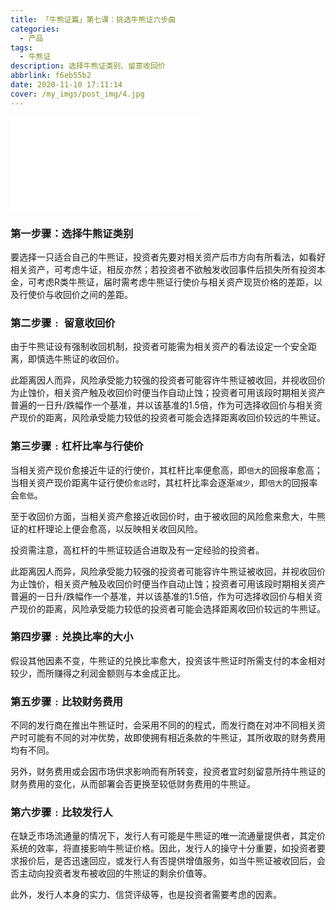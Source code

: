 ```yaml
---
title: 「牛熊证篇」第七课：挑选牛熊证六步曲
categories:
  - 产品
tags:
  - 牛熊证
description: 选择牛熊证类别、留意收回价
abbrlink: f6eb55b2
date: 2020-11-10 17:11:14
cover: /my_imgs/post_img/4.jpg
---
```


<div class="bilibili">
    <iframe src="//player.bilibili.com/player.html?aid=755139959&bvid=BV1Br4y1w7Nz&cid=254455716&page=1" scrolling="no" border="0" frameborder="no" framespacing="0" allowfullscreen="true" > </iframe>
</div>

### 第一步骤：选择牛熊证类别

要选择一只适合自己的牛熊证，投资者先要对相关资产后市方向有所看法，如看好相关资产，可考虑牛证，相反亦然；若投资者不欲触发收回事件后损失所有投资本金，可考虑R类牛熊证，届时需考虑牛熊证行使价与相关资产现货价格的差距，以及行使价与收回价之间的差距。

### 第二步骤﹕ 留意收回价

由于牛熊证设有强制收回机制，投资者可能需为相关资产的看法设定一个安全距离，即慎选牛熊证的收回价。

此距离因人而异，风险承受能力较强的投资者可能容许牛熊证被收回，并视收回价为止蚀价，相关资产触及收回价时便当作自动止蚀；投资者可用该段时期相关资产普遍的一日升/跌幅作一个基准，并以该基准的1.5倍，作为可选择收回价与相关资产现价的距离，风险承受能力较低的投资者可能会选择距离收回价较远的牛熊证。

### 第三步骤﹕杠杆比率与行使价

当相关资产现价愈接近牛证的行使价，其杠杆比率便愈高，即`倍大`的回报率愈高；当相关资产现价距离牛证行使价`愈远`时，其杠杆比率会逐渐`减少`，即`倍大`的回报率会`愈低`。

至于收回价方面，当相关资产愈接近收回价时，由于被收回的风险愈来愈大，牛熊证的杠杆理论上便会愈高，以反映相关收回风险。

投资需注意，高杠杆的牛熊证较适合进取及有一定经验的投资者。

此距离因人而异，风险承受能力较强的投资者可能容许牛熊证被收回，并视收回价为止蚀价，相关资产触及收回价时便当作自动止蚀；投资者可用该段时期相关资产普遍的一日升/跌幅作一个基准，并以该基准的1.5倍，作为可选择收回价与相关资产现价的距离，风险承受能力较低的投资者可能会选择距离收回价较远的牛熊证。

### 第四步骤﹕兑换比率的大小

假设其他因素不变，牛熊证的兑换比率愈大，投资该牛熊证时所需支付的本金相对较少，而所赚得之利润金额则与本金成正比。

### 第五步骤﹕比较财务费用

不同的发行商在推出牛熊证时，会采用不同的的程式，而发行商在对冲不同相关资产时可能有不同的对冲优势，故即使拥有相近条款的牛熊证，其所收取的财务费用均有不同。

另外，财务费用或会因市场供求影响而有所转变，投资者宜时刻留意所持牛熊证的财务费用的变化，从而部署会否更换至较低财务费用的牛熊证。

### 第六步骤﹕比较发行人

在缺乏市场流通量的情况下，发行人有可能是牛熊证的唯一流通量提供者，其定价系统的效率，将直接影响牛熊证价格。因此，发行人的操守十分重要，如投资者要求报价后，是否迅速回应，或发行人有否提供增值服务，如当牛熊证被收回后，会否主动向投资者发布被收回的牛熊证的剩余价值等。

此外，发行人本身的实力、信贷评级等，也是投资者需要考虑的因素。